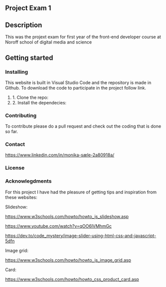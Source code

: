 ## Project Exam 1


<h2>Description</h2>
<p>This was the projext exam for first year of the front-end developer course at Noroff school of digital media and science</p>

<h2>Getting started</h2>

<h3>Installing</h3>

<p>This website is built in Visual Studio Code and the repository is made in Github. To download the code to participate in the project follow link.<p>

<ol>

<li>1. Clone the repo:</li>

<li>2. Install the dependecies:</li>

</ol>

<h3>Contributing</h3>

<p>To contribute please do a pull request and check out the coding that is done so far.</p>

<h3>Contact</h3>

<a href="LinkedIn">https://www.linkedin.com/in/monika-sæle-2a80918a/</a> 

<h3>License</h3>

<h3>Acknowlegdments</h3>

For this project I have had the pleasure of getting tips and inspiration from these websites:


Slideshow:

https://www.w3schools.com/howto/howto_js_slideshow.asp

https://www.youtube.com/watch?v=qOO6lVMhmGc

https://dev.to/code_mystery/image-slider-using-html-css-and-javascript-5dfn


Image grid:

https://www.w3schools.com/howto/howto_js_image_grid.asp

Card:

https://www.w3schools.com/howto/howto_css_product_card.asp


